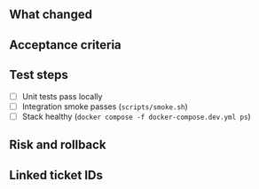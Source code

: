 ## What changed

## Acceptance criteria

## Test steps
- [ ] Unit tests pass locally
- [ ] Integration smoke passes (`scripts/smoke.sh`)
- [ ] Stack healthy (`docker compose -f docker-compose.dev.yml ps`)

## Risk and rollback

## Linked ticket IDs

